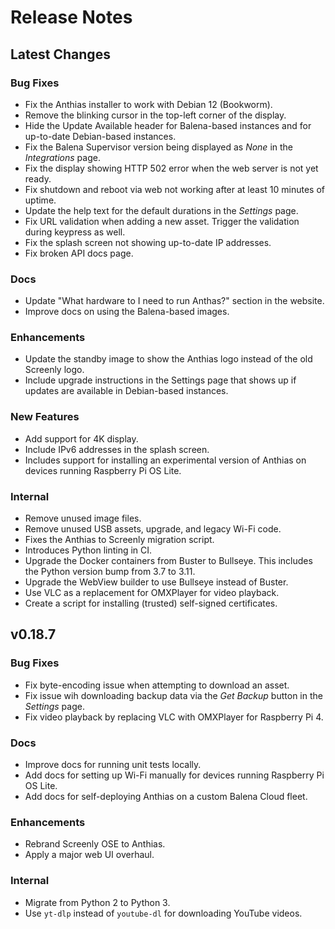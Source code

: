 # Release Notes

## Latest Changes

### Bug Fixes

* Fix the Anthias installer to work with Debian 12 (Bookworm).
* Remove the blinking cursor in the top-left corner of the display.
* Hide the Update Available header for Balena-based instances and for up-to-date
  Debian-based instances.
* Fix the Balena Supervisor version being displayed as *None* in the
  *Integrations* page.
* Fix the display showing HTTP 502 error when the web server is not yet ready.
* Fix shutdown and reboot via web not working after at least 10 minutes
  of uptime.
* Update the help text for the default durations in the *Settings* page.
* Fix URL validation when adding a new asset. Trigger the validation during
  keypress as well.
* Fix the splash screen not showing up-to-date IP addresses.
* Fix broken API docs page.

### Docs

* Update "What hardware to I need to run Anthas?" section in the website.
* Improve docs on using the Balena-based images.

### Enhancements

* Update the standby image to show the Anthias logo instead of the old
  Screenly logo.
* Include upgrade instructions in the Settings page that shows up if updates
  are available in Debian-based instances.

### New Features

* Add support for 4K display.
* Include IPv6 addresses in the splash screen.
* Includes support for installing an experimental version of Anthias on devices
  running Raspberry Pi OS Lite.

### Internal

* Remove unused image files.
* Remove unused USB assets, upgrade, and legacy Wi-Fi code.
* Fixes the Anthias to Screenly migration script.
* Introduces Python linting in CI.
* Upgrade the Docker containers from Buster to Bullseye. This includes the
  Python version bump from 3.7 to 3.11.
* Upgrade the WebView builder to use Bullseye instead of Buster.
* Use VLC as a replacement for OMXPlayer for video playback.
* Create a script for installing (trusted) self-signed certificates.

## v0.18.7

### Bug Fixes

* Fix byte-encoding issue when attempting to download an asset.
* Fix issue wih downloading backup data via the *Get Backup* button in the
  *Settings* page.
* Fix video playback by replacing VLC with OMXPlayer for Raspberry Pi 4.

### Docs

* Improve docs for running unit tests locally.
* Add docs for setting up Wi-Fi manually for devices running Raspberry Pi OS
  Lite.
* Add docs for self-deploying Anthias on a custom Balena Cloud fleet.

### Enhancements

* Rebrand Screenly OSE to Anthias.
* Apply a major web UI overhaul.

### Internal

* Migrate from Python 2 to Python 3.
* Use `yt-dlp` instead of `youtube-dl` for downloading YouTube videos.
